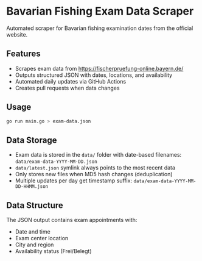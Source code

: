 # Bavarian Fishing Exam Data Scraper

Automated scraper for Bavarian fishing examination dates from the official website.

## Features

- Scrapes exam data from https://fischerpruefung-online.bayern.de/
- Outputs structured JSON with dates, locations, and availability
- Automated daily updates via GitHub Actions
- Creates pull requests when data changes

## Usage

```bash
go run main.go > exam-data.json
```

## Data Storage

- Exam data is stored in the `data/` folder with date-based filenames: `data/exam-data-YYYY-MM-DD.json`
- `data/latest.json` symlink always points to the most recent data
- Only stores new files when MD5 hash changes (deduplication)
- Multiple updates per day get timestamp suffix: `data/exam-data-YYYY-MM-DD-HHMM.json`

## Data Structure

The JSON output contains exam appointments with:
- Date and time
- Exam center location
- City and region
- Availability status (Frei/Belegt)